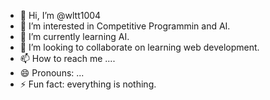 - 👋 Hi, I’m @wltt1004
- 👀 I’m interested in Competitive Programmin and AI.
- 🌱 I’m currently learning AI.
- 💞️ I’m looking to collaborate on learning web development.
- 📫 How to reach me ....
- 😄 Pronouns: ...
- ⚡ Fun fact: everything is nothing.

<!---
wltt1004/wltt1004 is a ✨ special ✨ repository because its `README.md` (this file) appears on your GitHub profile.
You can click the Preview link to take a look at your changes.
--->
